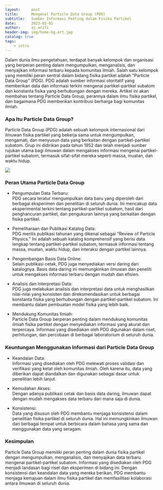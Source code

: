 ```yaml
---
layout:     post
title:      Mengenal Particle Data Group (PDG)
subtitle:   Sumber Informasi Penting dalam Fisika Partikel
date:       2023-02-01
author:     aj.arifi
header-img: img/home-bg-art.jpg
catalog: true
tags:
    - intro
---
```


Dalam dunia ilmu pengetahuan, terdapat banyak kelompok dan organisasi yang berperan penting dalam mengumpulkan, 
menganalisis, dan menyajikan informasi terbaru kepada komunitas ilmiah. Salah satu kelompok yang 
memiliki peran sentral dalam bidang fisika partikel adalah "Particle Data Group" (PDG). 
PDG adalah sumber informasi otoritatif yang memberikan data dan informasi terkini mengenai 
partikel-partikel subatom dan konstanta fisika yang berhubungan dengan mereka. 
Artikel ini akan membahas tentang Particle Data Group, perannya dalam ilmu fisika partikel, 
dan bagaimana PDG memberikan kontribusi berharga bagi komunitas ilmiah.

### Apa Itu Particle Data Group?

Particle Data Group (PDG) adalah sebuah kelompok internasional dari ilmuwan fisika partikel 
yang bekerja sama untuk mengumpulkan, mengamati, dan menyusun data yang berkaitan dengan 
partikel-partikel subatom. Grup ini didirikan pada tahun 1952 dan telah menjadi sumber rujukan 
utama bagi ilmuwan dalam mengakses informasi mengenai partikel-partikel subatom, 
termasuk sifat-sifat mereka seperti massa, muatan, dan waktu hidup.

![](https://pdg.lbl.gov/2023/images/bl_logo.png)

### Peran Utama Particle Data Group

* Pengumpulan Data Terbaru: \
PDG secara teratur mengumpulkan data baru yang diperoleh dari 
berbagai eksperimen dan penelitian di seluruh dunia. Ini mencakup data eksperimental terkini 
tentang partikel-partikel subatom, hasil dari penghancuran partikel, dan pengukuran 
lainnya yang berkaitan dengan fisika partikel.

* Pemeliharaan dan Publikasi Katalog Data: \
PDG merilis publikasi tahunan yang dikenal sebagai "Review of Particle Physics."
Ini adalah sebuah katalog komprehensif yang berisi data lengkap tentang partikel-partikel subatom,
termasuk informasi tentang massa, muatan, waktu hidup, dan interaksi dengan partikel lainnya.

* Pengembangan Basis Data Online: \
Selain publikasi cetak, PDG juga menyediakan versi daring dari katalognya.
Basis data daring ini memungkinkan ilmuwan dan peneliti untuk mengakses informasi terbaru dengan mudah dan efisien.

* Analisis dan Interpretasi Data: \
PDG juga melakukan analisis dan interpretasi data untuk menghasilkan nilai-nilai
yang konsisten dan direkomendasikan untuk berbagai konstanta fisika yang berhubungan
dengan partikel-partikel subatom. Ini membantu dalam pembuatan model fisika yang lebih baik.

* Mendukung Komunitas Ilmiah:\
Particle Data Group berperan penting dalam mendukung komunitas ilmiah fisika partikel
dengan menyediakan informasi yang akurat dan terpercaya. Informasi yang disediakan oleh
PDG digunakan dalam riset, perhitungan, dan percobaan di berbagai laboratorium di seluruh dunia.

### Keuntungan Menggunakan Informasi dari Particle Data Group

* Keandalan Data: \
Informasi yang disediakan oleh PDG melewati proses validasi dan verifikasi yang
ketat oleh komunitas ilmiah. Oleh karena itu, data yang diberikan dapat diandalkan
dan digunakan sebagai dasar untuk penelitian lebih lanjut.

* Kemudahan Akses: \
Dengan adanya publikasi cetak dan basis data daring, ilmuwan dapat dengan mudah 
mengakses data terbaru dari mana saja di dunia.

* Konsistensi: \
Data yang disusun oleh PDG membantu menjaga konsistensi dalam penelitian
fisika partikel di seluruh dunia. Hal ini memungkinkan ilmuwan dari berbagai tempat untuk
berbicara dalam bahasa yang sama dan menggunakan data yang seragam.

### Kesimpulan

Particle Data Group memiliki peran penting dalam dunia fisika partikel dengan 
mengumpulkan, menganalisis, dan menyajikan data terbaru mengenai partikel-partikel subatom. 
Informasi yang disediakan oleh PDG menjadi landasan bagi riset dan eksperimen di bidang ini. 
Dengan konsistensi dan keandalan data yang mereka berikan, PDG membantu menjaga kemajuan 
dalam ilmu fisika partikel dan memfasilitasi kolaborasi antara ilmuwan di seluruh dunia.
